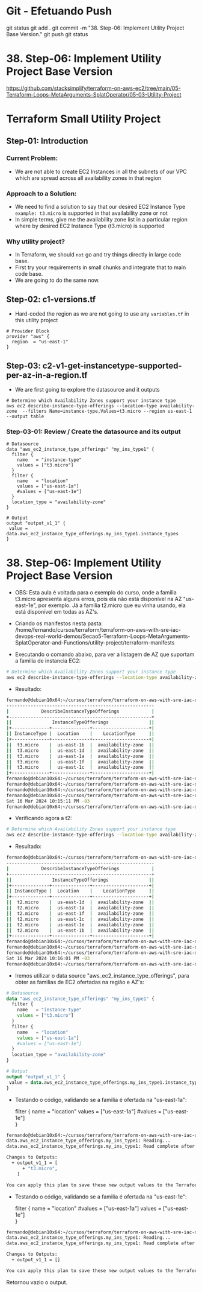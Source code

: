 
# ############################################################################
# ############################################################################
# ############################################################################
# Git - Efetuando Push

git status
git add .
git commit -m "38. Step-06: Implement Utility Project Base Version."
git push
git status


# ############################################################################
# ############################################################################
# ############################################################################
# 38. Step-06: Implement Utility Project Base Version

<https://github.com/stacksimplify/terraform-on-aws-ec2/tree/main/05-Terraform-Loops-MetaArguments-SplatOperator/05-03-Utility-Project>

# Terraform Small Utility Project 

## Step-01: Introduction
### Current Problem: 
- We are not able to create EC2 Instances in all the subnets of our VPC which are spread across all availability zones in that region
### Approach to  a Solution:
- We need to find a solution to say that our desired EC2 Instance Type `example: t3.micro` is supported in that availability zone or not
- In simple terms, give me the availability zone list in a particular region where by desired EC2 Instance Type (t3.micro) is supported
### Why utility project?
- In Terraform, we should `not` go and try things directly in large code base. 
- First try your requirements in small chunks and integrate that to main code base.
- We are going to do the same now.


## Step-02: c1-versions.tf
- Hard-coded the region as we are not going to use any `variables.tf` in this utility project
```t
# Provider Block
provider "aws" {
  region  = "us-east-1"
}
```

## Step-03: c2-v1-get-instancetype-supported-per-az-in-a-region.tf
- We are first going to explore the datasource and it outputs
```t
# Determine which Availability Zones support your instance type
aws ec2 describe-instance-type-offerings --location-type availability-zone  --filters Name=instance-type,Values=t3.micro --region us-east-1 --output table
```

### Step-03-01: Review / Create the datasource and its output
```t
# Datasource
data "aws_ec2_instance_type_offerings" "my_ins_type1" {
  filter {
    name   = "instance-type"
    values = ["t3.micro"]
  }
  filter {
    name   = "location"
    values = ["us-east-1a"]
    #values = ["us-east-1e"]    
  }
  location_type = "availability-zone"
}

# Output
output "output_v1_1" {
 value = data.aws_ec2_instance_type_offerings.my_ins_type1.instance_types
}
```



# ############################################################################
# ############################################################################
# ############################################################################
# 38. Step-06: Implement Utility Project Base Version

- OBS:
Esta aula é voltada para o exemplo do curso, onde a familia t3.micro apresenta alguns erros, pois ela não está disponível na AZ "us-east-1e", por exemplo.
Já a familia t2.micro que eu vinha usando, ela está disponível em todas as AZ's.


- Criando os manifestos nesta pasta:
/home/fernando/cursos/terraform/terraform-on-aws-with-sre-iac-devops-real-world-demos/Secao5-Terraform-Loops-MetaArguments-SplatOperator-and-Functions/utility-project/terraform-manifests

- Executando o comando abaixo, para ver a listagem de AZ que suportam a familia de instancia EC2:

```bash
# Determine which Availability Zones support your instance type
aws ec2 describe-instance-type-offerings --location-type availability-zone  --filters Name=instance-type,Values=t3.micro --region us-east-1 --output table
```

- Resultado:

~~~~bash
fernando@debian10x64:~/cursos/terraform/terraform-on-aws-with-sre-iac-devops-real-world-demos/Secao5-Terraform-Loops-MetaArguments-SplatOperator-and-Functions/terraform-manifests$ aws ec2 describe-instance-type-offerings --location-type availability-zone  --filters Name=instance-type,Values=t3.micro --region us-east-1 --output table
-------------------------------------------------------
|            DescribeInstanceTypeOfferings            |
+-----------------------------------------------------+
||               InstanceTypeOfferings               ||
|+--------------+--------------+---------------------+|
|| InstanceType |  Location    |    LocationType     ||
|+--------------+--------------+---------------------+|
||  t3.micro    |  us-east-1b  |  availability-zone  ||
||  t3.micro    |  us-east-1d  |  availability-zone  ||
||  t3.micro    |  us-east-1a  |  availability-zone  ||
||  t3.micro    |  us-east-1f  |  availability-zone  ||
||  t3.micro    |  us-east-1c  |  availability-zone  ||
|+--------------+--------------+---------------------+|
fernando@debian10x64:~/cursos/terraform/terraform-on-aws-with-sre-iac-devops-real-world-demos/Secao5-Terraform-Loops-MetaArguments-SplatOperator-and-Functions/terraform-manifests$
fernando@debian10x64:~/cursos/terraform/terraform-on-aws-with-sre-iac-devops-real-world-demos/Secao5-Terraform-Loops-MetaArguments-SplatOperator-and-Functions/terraform-manifests$
fernando@debian10x64:~/cursos/terraform/terraform-on-aws-with-sre-iac-devops-real-world-demos/Secao5-Terraform-Loops-MetaArguments-SplatOperator-and-Functions/terraform-manifests$
fernando@debian10x64:~/cursos/terraform/terraform-on-aws-with-sre-iac-devops-real-world-demos/Secao5-Terraform-Loops-MetaArguments-SplatOperator-and-Functions/terraform-manifests$ date
Sat 16 Mar 2024 10:15:11 PM -03
fernando@debian10x64:~/cursos/terraform/terraform-on-aws-with-sre-iac-devops-real-world-demos/Secao5-Terraform-Loops-MetaArguments-SplatOperator-and-Functions/terraform-manifests$
~~~~



- Verificando agora a t2:

```bash
# Determine which Availability Zones support your instance type
aws ec2 describe-instance-type-offerings --location-type availability-zone  --filters Name=instance-type,Values=t2.micro --region us-east-1 --output table
```


- Resultado:

~~~~bash
fernando@debian10x64:~/cursos/terraform/terraform-on-aws-with-sre-iac-devops-real-world-demos/Secao5-Terraform-Loops-MetaArguments-SplatOperator-and-Functions/terraform-manifests$ aws ec2 describe-instance-type-offerings --location-type availability-zone  --filters Name=instance-type,Values=t2.micro --region us-east-1 --output table
-------------------------------------------------------
|            DescribeInstanceTypeOfferings            |
+-----------------------------------------------------+
||               InstanceTypeOfferings               ||
|+--------------+--------------+---------------------+|
|| InstanceType |  Location    |    LocationType     ||
|+--------------+--------------+---------------------+|
||  t2.micro    |  us-east-1d  |  availability-zone  ||
||  t2.micro    |  us-east-1a  |  availability-zone  ||
||  t2.micro    |  us-east-1f  |  availability-zone  ||
||  t2.micro    |  us-east-1c  |  availability-zone  ||
||  t2.micro    |  us-east-1e  |  availability-zone  ||
||  t2.micro    |  us-east-1b  |  availability-zone  ||
|+--------------+--------------+---------------------+|
fernando@debian10x64:~/cursos/terraform/terraform-on-aws-with-sre-iac-devops-real-world-demos/Secao5-Terraform-Loops-MetaArguments-SplatOperator-and-Functions/terraform-manifests$
fernando@debian10x64:~/cursos/terraform/terraform-on-aws-with-sre-iac-devops-real-world-demos/Secao5-Terraform-Loops-MetaArguments-SplatOperator-and-Functions/terraform-manifests$
fernando@debian10x64:~/cursos/terraform/terraform-on-aws-with-sre-iac-devops-real-world-demos/Secao5-Terraform-Loops-MetaArguments-SplatOperator-and-Functions/terraform-manifests$ date
Sat 16 Mar 2024 10:16:01 PM -03
fernando@debian10x64:~/cursos/terraform/terraform-on-aws-with-sre-iac-devops-real-world-demos/Secao5-Terraform-Loops-MetaArguments-SplatOperator-and-Functions/terraform-manifests$
~~~~




- Iremos utilizar o data source "aws_ec2_instance_type_offerings", para obter as familias de EC2 ofertadas na região e AZ's:

```tf
# Datasource
data "aws_ec2_instance_type_offerings" "my_ins_type1" {
  filter {
    name   = "instance-type"
    values = ["t3.micro"]
  }
  filter {
    name   = "location"
    values = ["us-east-1a"]
    #values = ["us-east-1e"]    
  }
  location_type = "availability-zone"
}

# Output
output "output_v1_1" {
 value = data.aws_ec2_instance_type_offerings.my_ins_type1.instance_types
}
```




- Testando o código, validando se a familia é ofertada na "us-east-1a":

  filter {
    name   = "location"
    values = ["us-east-1a"]
    #values = ["us-east-1e"]    
  }

~~~~bash
fernando@debian10x64:~/cursos/terraform/terraform-on-aws-with-sre-iac-devops-real-world-demos/Secao5-Terraform-Loops-MetaArguments-SplatOperator-and-Functions/utility-project/testes-especificos$ terraform plan
data.aws_ec2_instance_type_offerings.my_ins_type1: Reading...
data.aws_ec2_instance_type_offerings.my_ins_type1: Read complete after 1s [id=us-east-1]

Changes to Outputs:
  + output_v1_1 = [
      + "t3.micro",
    ]

You can apply this plan to save these new output values to the Terraform state, without changing any real infrastructure.
~~~~




- Testando o código, validando se a familia é ofertada na "us-east-1e":

  filter {
    name   = "location"
    #values = ["us-east-1a"]
    values = ["us-east-1e"]    
  }

~~~~bash
fernando@debian10x64:~/cursos/terraform/terraform-on-aws-with-sre-iac-devops-real-world-demos/Secao5-Terraform-Loops-MetaArguments-SplatOperator-and-Functions/utility-project/testes-especificos$ terraform plan
data.aws_ec2_instance_type_offerings.my_ins_type1: Reading...
data.aws_ec2_instance_type_offerings.my_ins_type1: Read complete after 1s [id=us-east-1]

Changes to Outputs:
  + output_v1_1 = []

You can apply this plan to save these new output values to the Terraform state, without changing any real infrastructure.
~~~~

Retornou vazio o output.
